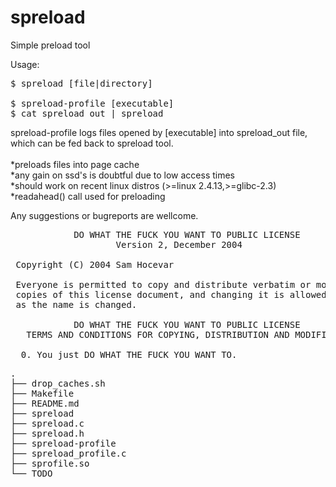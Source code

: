 spreload
========

Simple preload tool

Usage:
<pre>
$ spreload [file|directory]
	
$ spreload-profile [executable]
$ cat spreload_out | spreload
</pre>
spreload-profile logs files opened by [executable] into spreload_out file, which can be fed back to spreload tool. <br><br>
*preloads files into page cache<br>
*any gain on ssd's is doubtful due to low access times<br>
*should work on recent linux distros (>=linux 2.4.13,>=glibc-2.3)<br>
*readahead() call used for preloading<br>

Any suggestions or bugreports are wellcome.

<pre>
            DO WHAT THE FUCK YOU WANT TO PUBLIC LICENSE
                    Version 2, December 2004

 Copyright (C) 2004 Sam Hocevar <sam@hocevar.net>

 Everyone is permitted to copy and distribute verbatim or modified
 copies of this license document, and changing it is allowed as long
 as the name is changed.

            DO WHAT THE FUCK YOU WANT TO PUBLIC LICENSE
   TERMS AND CONDITIONS FOR COPYING, DISTRIBUTION AND MODIFICATION

  0. You just DO WHAT THE FUCK YOU WANT TO.
</pre>

<pre>
.
├── drop_caches.sh
├── Makefile
├── README.md
├── spreload
├── spreload.c
├── spreload.h
├── spreload-profile
├── spreload_profile.c
├── sprofile.so
└── TODO
</pre>
